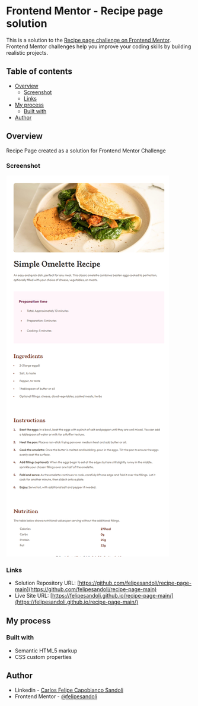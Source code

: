 # Frontend Mentor - Recipe page solution

This is a solution to the [Recipe page challenge on Frontend Mentor](https://www.frontendmentor.io/challenges/recipe-page-KiTsR8QQKm). Frontend Mentor challenges help you improve your coding skills by building realistic projects. 

## Table of contents

- [Overview](#overview)
  - [Screenshot](#screenshot)
  - [Links](#links)
- [My process](#my-process)
  - [Built with](#built-with)
- [Author](#author)


## Overview

Recipe Page created as a solution for Frontend Mentor Challenge

### Screenshot

![](./design/screenshots/solution-desktop.png)

### Links

- Solution Repository URL: [https://github.com/felipesandoli/recipe-page-main](https://github.com/felipesandoli/recipe-page-main)
- Live Site URL: [https://felipesandoli.github.io/recipe-page-main/](https://felipesandoli.github.io/recipe-page-main/)

## My process

### Built with

- Semantic HTML5 markup
- CSS custom properties

## Author

- Linkedin - [Carlos Felipe Capobianco Sandoli](https://www.linkedin.com/in/felipesandoli/)
- Frontend Mentor - [@felipesandoli](https://www.frontendmentor.io/profile/felipesandoli)

